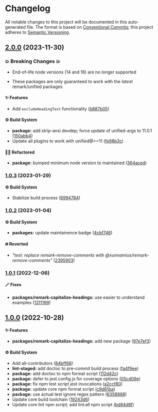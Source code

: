# Changelog

All notable changes to this project will be documented in this auto-generated
file. The format is based on [Conventional Commits][1]; this project adheres to
[Semantic Versioning][2].

## [2.0.0][3] (2023-11-30)

### 💥 Breaking Changes 💥

- End-of-life node versions (14 and 16) are no longer supported

- These packages are only guaranteed to work with the _latest_ remark/unified
  packages

#### ✨ Features

- Add `excludeHeadingText` functionality ([b887b05][4])

#### ⚙️ Build System

- **package:** add strip-ansi devdep; force update of unified-args to 11.0.1
  ([150abb4][5])
- Update all plugins to work with unified@>=11 ([fe98b3c][6])

#### 🧙🏿 Refactored

- **package:** bumped minimum node version to maintained ([364aced][7])

### [1.0.3][8] (2023-01-29)

#### ⚙️ Build System

- Stabilize build process ([6994784][9])

### [1.0.2][10] (2023-01-04)

#### ⚙️ Build System

- **packages:** update maintainence badge ([4cbf746][11])

#### 🔥 Reverted

- _"test: replace remark-remove-comments with
  @xunnamius/remark-remove-comments"_ ([2395903][12])

### [1.0.1][13] (2022-12-06)

#### 🪄 Fixes

- **packages/remark-capitalize-headings:** use easier to understand examples
  ([1311199][14])

## [1.0.0][15] (2022-10-28)

#### ✨ Features

- **packages/remark-capitalize-headings:** add new package ([97e7ef3][16])

#### ⚙️ Build System

- Add all-contributors ([84bff68][17])
- **lint-staged:** add doctoc to pre-commit build process ([fa4f9ee][18])
- **package:** add doctoc to npm format script ([112d42c][19])
- **package:** defer to jest.config.js for coverage options ([05cd09e][20])
- **package:** fix npm test script jest invocations ([a2ccf80][21])
- **package:** update core npm format script ([c9d61ba][22])
- **package:** use actual test ignore regex pattern ([6358888][23])
- Update core build toolchain ([19243d6][24])
- Update core lint npm script; add lint:all npm script ([bd84d8f][25])

[1]: https://conventionalcommits.org
[2]: https://semver.org
[3]:
  https://github.com/Xunnamius/unified-utils/compare/remark-capitalize-headings@1.0.3...remark-capitalize-headings@2.0.0
[4]:
  https://github.com/Xunnamius/unified-utils/commit/b887b05deaa81f5c600e0a30c8bf949cafde54b9
[5]:
  https://github.com/Xunnamius/unified-utils/commit/150abb424fd30e84336ddf8b1f443d75a04c30a1
[6]:
  https://github.com/Xunnamius/unified-utils/commit/fe98b3c7f06f4356bed713d2edb7d6f7f749617b
[7]:
  https://github.com/Xunnamius/unified-utils/commit/364aced3f0c8d4e56df8cde24419d13f568cb68f
[8]:
  https://github.com/Xunnamius/unified-utils/compare/remark-capitalize-headings@1.0.2...remark-capitalize-headings@1.0.3
[9]:
  https://github.com/Xunnamius/unified-utils/commit/69947844f42e618f336aeeb9af1d6c9f4ee1e82b
[10]:
  https://github.com/Xunnamius/unified-utils/compare/remark-capitalize-headings@1.0.1...remark-capitalize-headings@1.0.2
[11]:
  https://github.com/Xunnamius/unified-utils/commit/4cbf746b78c3bb369c3b27228ec582c3a3e47c54
[12]:
  https://github.com/Xunnamius/unified-utils/commit/23959035752e76f19ec4440cd762b4594fdb93bf
[13]:
  https://github.com/Xunnamius/unified-utils/compare/remark-capitalize-headings@1.0.0...remark-capitalize-headings@1.0.1
[14]:
  https://github.com/Xunnamius/unified-utils/commit/1311199e584bd9a867e448ab69e8507c3e768183
[15]:
  https://github.com/Xunnamius/unified-utils/compare/05cd09e0cf13f18fa56f6156516bcf546b1238e6...remark-capitalize-headings@1.0.0
[16]:
  https://github.com/Xunnamius/unified-utils/commit/97e7ef33888a54b4fadff9a67684e3f63ed3786c
[17]:
  https://github.com/Xunnamius/unified-utils/commit/84bff68339c7a742c104c0f2545fe62b28c8b473
[18]:
  https://github.com/Xunnamius/unified-utils/commit/fa4f9ee3f9cd922875cf077f6d8b74105f0ba55e
[19]:
  https://github.com/Xunnamius/unified-utils/commit/112d42c6999f758ff618f4e116eb7cf38c09f77c
[20]:
  https://github.com/Xunnamius/unified-utils/commit/05cd09e0cf13f18fa56f6156516bcf546b1238e6
[21]:
  https://github.com/Xunnamius/unified-utils/commit/a2ccf801276c84e54d3fc1afaad574f78408d86f
[22]:
  https://github.com/Xunnamius/unified-utils/commit/c9d61bacbd52bc76b05abd3426474bf0176c3cd9
[23]:
  https://github.com/Xunnamius/unified-utils/commit/63588887a7377f3ee7488b19c87f1f2bf1faa811
[24]:
  https://github.com/Xunnamius/unified-utils/commit/19243d623ba14cfd629c5e4632e6a75de508592b
[25]:
  https://github.com/Xunnamius/unified-utils/commit/bd84d8fc1fb5c4d1828a16a47214a6730f34899a
